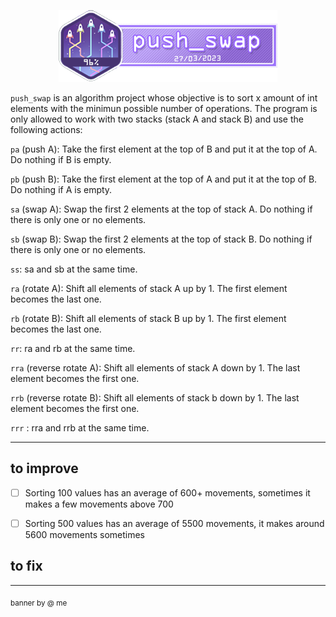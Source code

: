 <p align="center"><img src="https://github.com/glutack/glutack/blob/master/42img/push_swap_banner.png?raw=true" alt="push_swap 42 banner 96% 27/03/2023"/></p>

`push_swap` is an algorithm project whose objective is to sort x amount of int elements with the minimun possible number of operations. The program is only allowed to work with two stacks (stack A and stack B) and use the following actions:

`pa` (push A): Take the first element at the top of B and put it at the top of A. Do nothing if B is empty.

`pb` (push B): Take the first element at the top of A and put it at the top of B. Do nothing if A is empty.

`sa` (swap A): Swap the first 2 elements at the top of stack A. Do nothing if there is only one or no elements.

`sb` (swap B): Swap the first 2 elements at the top of stack B. Do nothing if there is only one or no elements.

`ss`: sa and sb at the same time.

`ra` (rotate A): Shift all elements of stack A up by 1. The first element becomes the last one.

`rb` (rotate B): Shift all elements of stack B up by 1. The first element becomes the last one.

`rr`: ra and rb at the same time.

`rra` (reverse rotate A): Shift all elements of stack A down by 1. The last element becomes the first one.

`rrb` (reverse rotate B): Shift all elements of stack b down by 1. The last element becomes the first one.

`rrr` : rra and rrb at the same time.

---

## to improve
- [ ] Sorting 100 values has an average of 600+ movements, sometimes it makes a few movements above 700

- [ ] Sorting 500 values has an average of 5500 movements, it makes around 5600 movements sometimes

## to fix

---
<sub>banner by @ me</sub>
